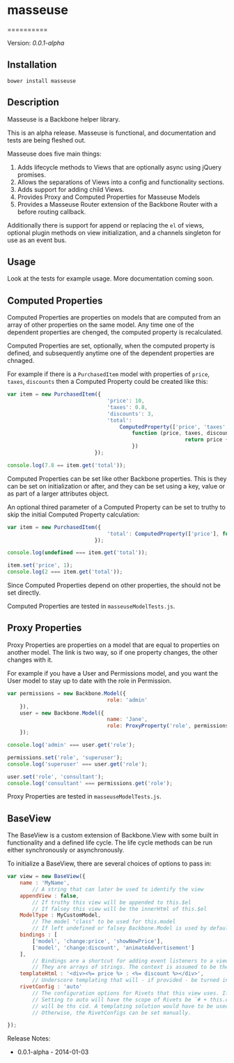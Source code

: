 # masseuse
==========

Version: _0.0.1-alpha_

## Installation

```
bower install masseuse
```

## Description

Masseuse is a Backbone helper library.

This is an alpha release. Masseuse is functional, and documentation and tests are being fleshed out.

Masseuse does five main things:

1. Adds lifecycle methods to Views that are optionally async using jQuery promises.
1. Allows the separations of Views into a config and functionality sections.
1. Adds support for adding child Views.
1. Provides Proxy and Computed Properties for Masseuse Models
1. Provides a Masseuse Router extension of the Backbone Router with a before routing callback.

Additionally there is support for append or replacing the `el` of views, optional plugin methods on view initialization,
and a channels singleton for use as an event bus.

## Usage

Look at the tests for example usage. More documentation coming soon.

## Computed Properties

Computed Properties are properties on models that are computed from an array of other properties on the same model. Any
time one of the dependent properties are chenged, the computed property is recalculated.

Computed Properties are set, optionally, when the computed property is defined, and subsequently anytime one of the
dependent properties are chnaged.

For example if there is a `PurchasedItem` model with properties of `price`, `taxes`, `discounts` then a Computed
Property could be created like this:

```javascript
var item = new PurchasedItem({
                                'price': 10,
                                'taxes': 0.8,
                                'discounts': 3,
                                'total':
                                    ComputedProperty(['price', 'taxes', 'discounts'],
                                        function (price, taxes, discounts) {
                                                         return price + taxes - discounts;
                                        })
                            });

console.log(7.8 == item.get('total'));
```

Computed Properties can be set like other Backbone properties. This is they can be set on initialization or after, and
they can be set using a key, value or as part of a larger attributes object.

An optional thired parameter of a Computed Property can be set to truthy to skip the initial Computed Property
calculation:

```javascript
var item = new PurchasedItem({
                                'total': ComputedProperty(['price'], function(price) { return ++price; }, true)
                            });

console.log(undefined === item.get('total'));

item.set('price', 1);
console.log(2 === item.get('total'));
```

Since Computed Properties depend on other properties, the should not be set directly.

Computed Properties are tested in `masseuseModelTests.js`.

## Proxy Properties

Proxy Properties are properties on a model that are equal to properties on another model. The link is two way, so
if one property changes, the other changes with it.

For example if you have a User and Permissions model, and you want the User model to stay
up to date with the role in Permission.

```javascript
var permissions = new Backbone.Model({
                                role: 'admin'
    }),
    user = new Backbone.Model({
                                name: 'Jane',
                                role: ProxyProperty('role', permissions)
    });

console.log('admin' === user.get('role');

permissions.set('role', 'superuser');
console.log('superuser' === user.get('role');

user.set('role', 'consultant');
console.log('consultant' === permissions.get('role');
```

Proxy Properties are tested in `masseuseModelTests.js`.

## BaseView

The BaseView is a custom extension of Backbone.View with some built in functionality and a defined life cycle. The life
cycle methods can be run either synchronously or asynchronously.

To initialize a BaseView, there are several choices of options to pass in:

```javascript
var view = new BaseView({
    name : 'MyName',
        // A string that can later be used to identify the view
    appendView : false,
        // If truthy this view will be appended to this.$el
        // If falsey this view will be the innerHtml of this.$el
    ModelType : MyCustomModel,
        // The model "class" to be used for this.model
        // If left undefined or falsey Backbone.Model is used by default
    bindings : [
        ['model', 'change:price', 'showNewPrice'],
        ['model', 'change:discount', 'animateAdvertisement']
    ],
        // Bindings are a shortcut for adding event listeners to a view.
        // They are arrays of strings. The context is assumed to be the view.
    templateHtml : '<div><%= price %> : <%= discount %></div>',
        // Underscore templating that will - if provided - be turned into this.template using _.template(templateHtml)
    rivetConfig : 'auto'
        // The configuration options for Rivets that this view uses. If left out the view doesn't use Rivets.
        // Setting to auto will have the scope of Rivets be `# + this.cid`, the Rivets prefix `rv` and `this.model.viewId`
        // will be ths cid. A templating solution would have to be used to populate the DOM with the cid
        // Otherwise, the RivetConfigs can be set manually.

});
```

Release Notes:

* 0.0.1-alpha - 2014-01-03
